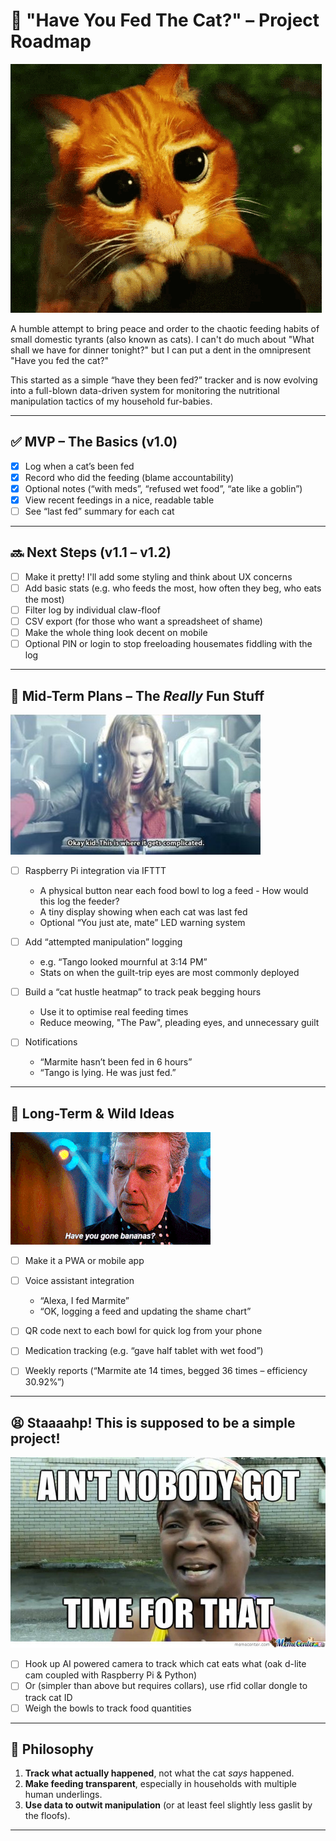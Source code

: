 # 🐾 "Have You Fed The Cat?" – Project Roadmap
![Puss in Boots giving big sad eyes](images/puss-in-boots.gif)

A humble attempt to bring peace and order to the chaotic feeding habits of small domestic tyrants (also known as cats). I can't do much about "What shall we have for dinner tonight?" but I can put a dent in the omnipresent "Have you fed the cat?"

This started as a simple “have they been fed?” tracker and is now evolving into a full-blown data-driven system for monitoring the nutritional manipulation tactics of my household fur-babies.


---

## ✅ MVP – The Basics (v1.0)

- [x] Log when a cat’s been fed
- [x] Record who did the feeding (blame accountability)
- [x] Optional notes (“with meds”, “refused wet food”, “ate like a goblin”)
- [x] View recent feedings in a nice, readable table
- [ ] See “last fed” summary for each cat

---

## 🔜 Next Steps (v1.1 – v1.2)

- [ ] Make it pretty! I'll add some styling and think about UX concerns
- [ ] Add basic stats (e.g. who feeds the most, how often they beg, who eats the most)
- [ ] Filter log by individual claw-floof
- [ ] CSV export (for those who want a spreadsheet of shame)
- [ ] Make the whole thing look decent on mobile
- [ ] Optional PIN or login to stop freeloading housemates fiddling with the log

---

## 🫦 Mid-Term Plans – The *Really* Fun Stuff

![Amy Pond says "Ok kid, this is where it gets complicated"](images/complicated.jpg)


- [ ] Raspberry Pi integration via IFTTT
  - A physical button near each food bowl to log a feed - How would this log the feeder?
  - A tiny display showing when each cat was last fed
  - Optional “You just ate, mate” LED warning system

- [ ] Add “attempted manipulation” logging
  - e.g. “Tango looked mournful at 3:14 PM”
  - Stats on when the guilt-trip eyes are most commonly deployed

- [ ] Build a “cat hustle heatmap” to track peak begging hours
  - Use it to optimise real feeding times
  - Reduce meowing, "The Paw", pleading eyes, and unnecessary guilt

- [ ] Notifications
  - “Marmite hasn’t been fed in 6 hours”
  - “Tango is lying. He was just fed.”

---

## 🍌 Long-Term & Wild Ideas

![The 12th Doctor asks Clara if she's gone bananas](images/have-you-gone-bananas.png)

- [ ] Make it a PWA or mobile app
- [ ] Voice assistant integration
  - “Alexa, I fed Marmite”
  - “OK, logging a feed and updating the shame chart”

- [ ] QR code next to each bowl for quick log from your phone
- [ ] Medication tracking (e.g. “gave half tablet with wet food”)
- [ ] Weekly reports (“Marmite ate 14 times, begged 36 times – efficiency 30.92%”)

---
## 😫 Staaaahp! This is supposed to be a simple  project!

![Ain't Nobody Got Tim For That!](images/time.jpg)


- [ ] Hook up AI powered camera to track which cat eats what (oak d-lite cam coupled with Raspberry Pi & Python)
- [ ] Or (simpler than above but requires collars), use rfid collar dongle to track cat ID
- [ ] Weigh the bowls to track food quantities
---
## 🧠 Philosophy

1. **Track what actually happened**, not what the cat *says* happened.
2. **Make feeding transparent**, especially in households with multiple human underlings.
3. **Use data to outwit manipulation** (or at least feel slightly less gaslit by the floofs).

---

